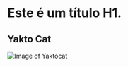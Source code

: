 # Este é um título H1.

## Yakto Cat

![Image of Yaktocat](https://octodex.github.com/images/yaktocat.png)
